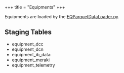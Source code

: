 +++
title = "Equipments"
+++

Equipments are loaded by the [EQParquetDataLoader.py](https://www-github3.cisco.com/cxe/cp-asset-data-pipeline/blob/master/glue/cp-asset-data-import-job/csco/dp/job/EQParquetDataLoader.py).

## Staging Tables
- equipment_dcc
- equipment_dcn
- equipment_ib_data
- equipment_meraki
- equipment_telemetry
